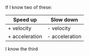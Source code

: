 
If I know two of these:

Speed up | Slow down
------|-------
+ velocity | - velocity
+ acceleration | - acceleration

I know the third
